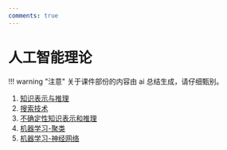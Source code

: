 ```yaml
---
comments: true
---
```


# 人工智能理论

!!! warning "注意"
    关于课件部份的内容由 ai 总结生成，请仔细甄别。

1. [知识表示与推理](chapter1.md)
2. [搜索技术](chapter2.md)
3. [不确定性知识表示和推理](chapter3.md)
4. [机器学习-聚类](chapter4.md)
5. [机器学习-神经网络](chapter5.md)